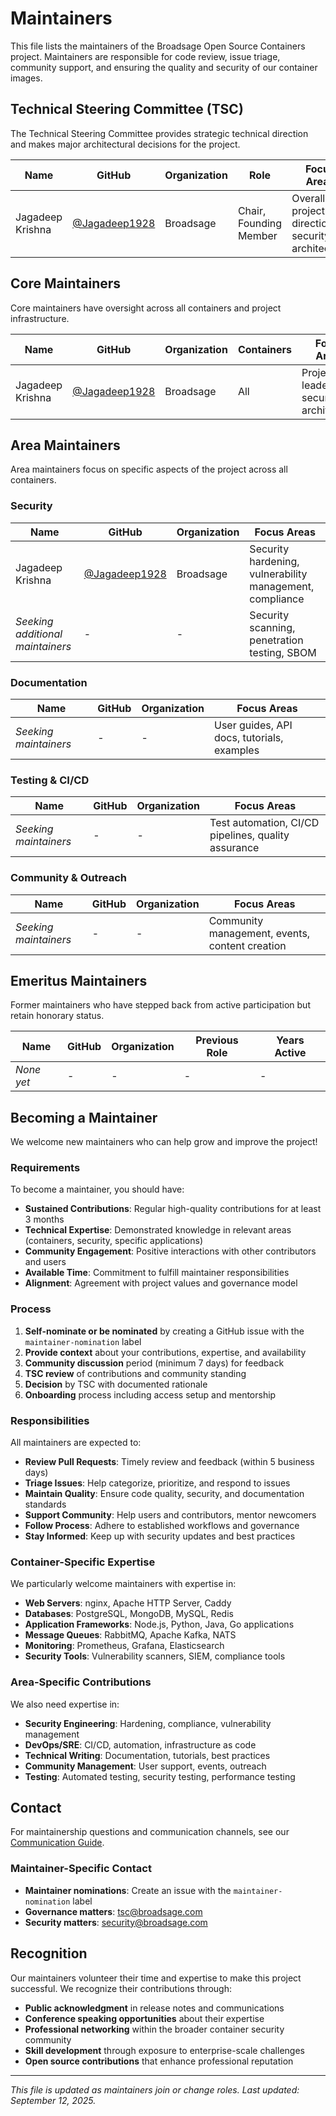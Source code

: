 <!--
SPDX-FileCopyrightText: Copyright (c) 2025 Broadsage Corporation <containers@broadsage.com>

SPDX-License-Identifier: Apache-2.0
-->

# Maintainers

This file lists the maintainers of the Broadsage Open Source Containers project. Maintainers are responsible for code review, issue triage, community support, and ensuring the quality and security of our container images.

## Technical Steering Committee (TSC)

The Technical Steering Committee provides strategic technical direction and makes major architectural decisions for the project.

| Name | GitHub | Organization | Role | Focus Areas |
|------|--------|--------------|------|-------------|
| Jagadeep Krishna | [@Jagadeep1928](https://github.com/Jagadeep1928) | Broadsage | Chair, Founding Member | Overall project direction, security architecture |

## Core Maintainers

Core maintainers have oversight across all containers and project infrastructure.

| Name | GitHub | Organization | Containers | Focus Areas |
|------|--------|--------------|------------|-------------|
| Jagadeep Krishna | [@Jagadeep1928](https://github.com/Jagadeep1928) | Broadsage | All | Project leadership, security, architecture |

## Area Maintainers

Area maintainers focus on specific aspects of the project across all containers.

### Security

| Name | GitHub | Organization | Focus Areas |
|------|--------|--------------|-------------|
| Jagadeep Krishna | [@Jagadeep1928](https://github.com/Jagadeep1928) | Broadsage | Security hardening, vulnerability management, compliance |
| *Seeking additional maintainers* | - | - | Security scanning, penetration testing, SBOM |

### Documentation

| Name | GitHub | Organization | Focus Areas |
|------|--------|--------------|-------------|
| *Seeking maintainers* | - | - | User guides, API docs, tutorials, examples |

### Testing & CI/CD

| Name | GitHub | Organization | Focus Areas |
|------|--------|--------------|-------------|
| *Seeking maintainers* | - | - | Test automation, CI/CD pipelines, quality assurance |

### Community & Outreach

| Name | GitHub | Organization | Focus Areas |
|------|--------|--------------|-------------|
| *Seeking maintainers* | - | - | Community management, events, content creation |

## Emeritus Maintainers

Former maintainers who have stepped back from active participation but retain honorary status.

| Name | GitHub | Organization | Previous Role | Years Active |
|------|--------|--------------|---------------|--------------|
| *None yet* | - | - | - | - |

## Becoming a Maintainer

We welcome new maintainers who can help grow and improve the project!

### Requirements

To become a maintainer, you should have:

- **Sustained Contributions**: Regular high-quality contributions for at least 3 months
- **Technical Expertise**: Demonstrated knowledge in relevant areas (containers, security, specific applications)
- **Community Engagement**: Positive interactions with other contributors and users
- **Available Time**: Commitment to fulfill maintainer responsibilities
- **Alignment**: Agreement with project values and governance model

### Process

1. **Self-nominate or be nominated** by creating a GitHub issue with the `maintainer-nomination` label
2. **Provide context** about your contributions, expertise, and availability
3. **Community discussion** period (minimum 7 days) for feedback
4. **TSC review** of contributions and community standing
5. **Decision** by TSC with documented rationale
6. **Onboarding** process including access setup and mentorship

### Responsibilities

All maintainers are expected to:

- **Review Pull Requests**: Timely review and feedback (within 5 business days)
- **Triage Issues**: Help categorize, prioritize, and respond to issues
- **Maintain Quality**: Ensure code quality, security, and documentation standards
- **Support Community**: Help users and contributors, mentor newcomers
- **Follow Process**: Adhere to established workflows and governance
- **Stay Informed**: Keep up with security updates and best practices

### Container-Specific Expertise

We particularly welcome maintainers with expertise in:

- **Web Servers**: nginx, Apache HTTP Server, Caddy
- **Databases**: PostgreSQL, MongoDB, MySQL, Redis
- **Application Frameworks**: Node.js, Python, Java, Go applications
- **Message Queues**: RabbitMQ, Apache Kafka, NATS
- **Monitoring**: Prometheus, Grafana, Elasticsearch
- **Security Tools**: Vulnerability scanners, SIEM, compliance tools

### Area-Specific Contributions

We also need expertise in:

- **Security Engineering**: Hardening, compliance, vulnerability management
- **DevOps/SRE**: CI/CD, automation, infrastructure as code
- **Technical Writing**: Documentation, tutorials, best practices
- **Community Management**: User support, events, outreach
- **Testing**: Automated testing, security testing, performance testing

## Contact

For maintainership questions and communication channels, see our [Communication Guide](docs/communication.md).

### Maintainer-Specific Contact

- **Maintainer nominations**: Create an issue with the `maintainer-nomination` label
- **Governance matters**: [tsc@broadsage.com](mailto:tsc@broadsage.com)
- **Security matters**: [security@broadsage.com](mailto:security@broadsage.com)

## Recognition

Our maintainers volunteer their time and expertise to make this project successful. We recognize their contributions through:

- **Public acknowledgment** in release notes and communications
- **Conference speaking opportunities** about their expertise
- **Professional networking** within the broader container security community
- **Skill development** through exposure to enterprise-scale challenges
- **Open source contributions** that enhance professional reputation

---

*This file is updated as maintainers join or change roles. Last updated: September 12, 2025.*
